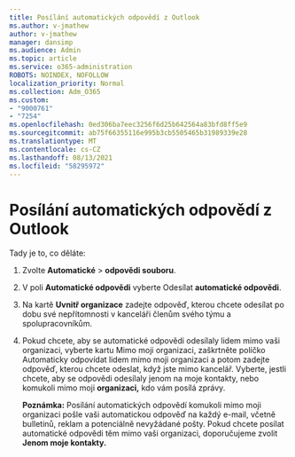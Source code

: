 ```yaml
---
title: Posílání automatických odpovědí z Outlook
ms.author: v-jmathew
author: v-jmathew
manager: dansimp
ms.audience: Admin
ms.topic: article
ms.service: o365-administration
ROBOTS: NOINDEX, NOFOLLOW
localization_priority: Normal
ms.collection: Adm_O365
ms.custom:
- "9000761"
- "7254"
ms.openlocfilehash: 0ed306ba7eec3256f6d25b642564a83bfd8ff5e9
ms.sourcegitcommit: ab75f66355116e995b3cb5505465b31989339e28
ms.translationtype: MT
ms.contentlocale: cs-CZ
ms.lasthandoff: 08/13/2021
ms.locfileid: "58295972"
---
```

# <a name="send-automatic-replies-from-outlook"></a>Posílání automatických odpovědí z Outlook

Tady je to, co děláte:

1. Zvolte **Automatické**  >  **odpovědi souboru**.
2. V poli **Automatické odpovědi** vyberte Odesílat **automatické odpovědi**.
3. Na kartě **Uvnitř organizace** zadejte odpověď, kterou chcete odesílat po dobu své nepřítomnosti v kanceláři členům svého týmu a spolupracovníkům.
4. Pokud chcete, aby se automatické odpovědi odesílaly lidem mimo vaši  organizaci, vyberte kartu  Mimo moji organizaci, zaškrtněte políčko Automaticky odpovídat lidem mimo moji organizaci a potom zadejte odpověď, kterou chcete odeslat, když jste mimo kancelář. Vyberte, jestli chcete,  aby se odpovědi odesílaly jenom na moje kontakty, nebo komukoli mimo moji **organizaci,** kdo vám posílá zprávy.

    **Poznámka:** Posílání automatických odpovědí komukoli mimo moji organizaci pošle vaši automatickou odpověď na každý e-mail, včetně bulletinů, reklam a potenciálně nevyžádané pošty.  Pokud chcete posílat automatické odpovědi těm mimo vaši organizaci, doporučujeme zvolit **Jenom moje kontakty.**
